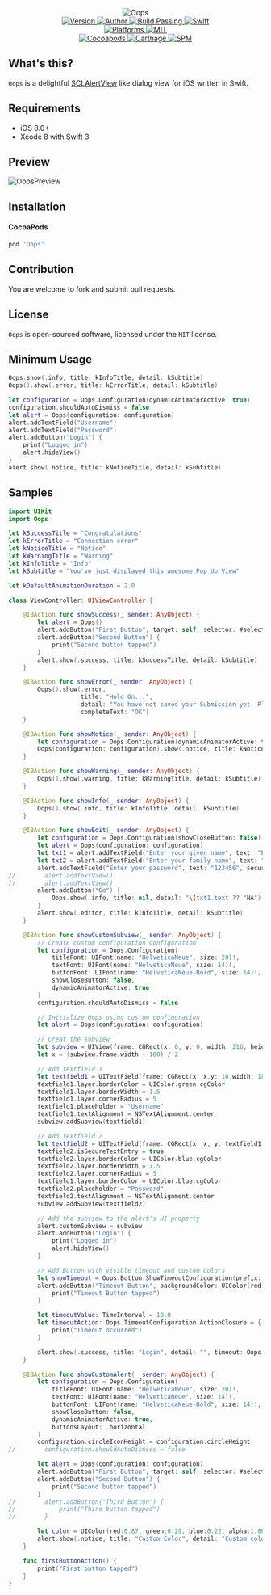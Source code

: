 
<p align="center">
  <img src="https://i.loli.net/2017/07/21/5971923186cb9.png" alt="Oops">
  <br/><a href="https://cocoapods.org/pods/Oops">
  <img alt="Version" src="https://img.shields.io/badge/version-2.1.1-brightgreen.svg">
  <img alt="Author" src="https://img.shields.io/badge/author-Meniny-blue.svg">
  <img alt="Build Passing" src="https://img.shields.io/badge/build-passing-brightgreen.svg">
  <img alt="Swift" src="https://img.shields.io/badge/swift-3.0%2B-orange.svg">
  <br/>
  <img alt="Platforms" src="https://img.shields.io/badge/platform-iOS-lightgrey.svg">
  <img alt="MIT" src="https://img.shields.io/badge/license-MIT-blue.svg">
  <br/>
  <img alt="Cocoapods" src="https://img.shields.io/badge/cocoapods-compatible-brightgreen.svg">
  <img alt="Carthage" src="https://img.shields.io/badge/carthage-working%20on-red.svg">
  <img alt="SPM" src="https://img.shields.io/badge/swift%20package%20manager-working%20on-red.svg">
  </a>
</p>

## What's this?

`Oops` is a delightful [SCLAlertView](https://github.com/dogo/SCLAlertView) like dialog view for iOS written in Swift.

## Requirements

* iOS 8.0+
* Xcode 8 with Swift 3

## Preview

![OopsPreview](https://i.loli.net/2017/07/21/5971922e97c20.png)

## Installation

#### CocoaPods

```ruby
pod 'Oops'
```

## Contribution

You are welcome to fork and submit pull requests.

## License

`Oops` is open-sourced software, licensed under the `MIT` license.

## Minimum Usage

```swift
Oops.show(.info, title: kInfoTitle, detail: kSubtitle)
Oops().show(.error, title: kErrorTitle, detail: kSubtitle)
```

```swift
let configuration = Oops.Configuration(dynamicAnimatorActive: true)
configuration.shouldAutoDismiss = false
let alert = Oops(configuration: configuration)
alert.addTextField("Username")
alert.addTextField("Password")
alert.addButton("Login") {
    print("Logged in")
    alert.hideView()
}
alert.show(.notice, title: kNoticeTitle, detail: kSubtitle)
```

## Samples

```swift
import UIKit
import Oops

let kSuccessTitle = "Congratulations"
let kErrorTitle = "Connection error"
let kNoticeTitle = "Notice"
let kWarningTitle = "Warning"
let kInfoTitle = "Info"
let kSubtitle = "You've just displayed this awesome Pop Up View"

let kDefaultAnimationDuration = 2.0

class ViewController: UIViewController {

    @IBAction func showSuccess(_ sender: AnyObject) {
        let alert = Oops()
        alert.addButton("First Button", target: self, selector: #selector(ViewController.firstButtonAction))
        alert.addButton("Second Button") {
            print("Second button tapped")
        }
        alert.show(.success, title: kSuccessTitle, detail: kSubtitle)
    }

    @IBAction func showError(_ sender: AnyObject) {
        Oops().show(.error,
                    title: "Hold On...",
                    detail: "You have not saved your Submission yet. Please save the Submission before accessing the Responses list. Blah de blah de blah, blah. Blah de blah de blah, blah.Blah de blah de blah, blah.Blah de blah de blah, blah.Blah de blah de blah, blah.Blah de blah de blah, blah.",
                    completeText: "OK")
    }

    @IBAction func showNotice(_ sender: AnyObject) {
        let configuration = Oops.Configuration(dynamicAnimatorActive: true)
        Oops(configuration: configuration).show(.notice, title: kNoticeTitle, detail: kSubtitle)
    }

    @IBAction func showWarning(_ sender: AnyObject) {
        Oops().show(.warning, title: kWarningTitle, detail: kSubtitle)
    }

    @IBAction func showInfo(_ sender: AnyObject) {
        Oops().show(.info, title: kInfoTitle, detail: kSubtitle)
    }

    @IBAction func showEdit(_ sender: AnyObject) {
        let configuration = Oops.Configuration(showCloseButton: false)
        let alert = Oops(configuration: configuration)
        let txt1 = alert.addTextField("Enter your given name", text: "Elias")
        let txt2 = alert.addTextField("Enter your family name", text: "Abel")
        alert.addTextField("Enter your password", text: "123456", secure: true)
//        alert.addTextView()
//        alert.addTextView()
        alert.addButton("Go") {
            Oops.show(.info, title: nil, detail: "\(txt1.text ?? "NA") \(txt2.text ?? "NA")")
        }
        alert.show(.editor, title: kInfoTitle, detail: kSubtitle)
    }

    @IBAction func showCustomSubview(_ sender: AnyObject) {
        // Create custom configuration Configuration
        let configuration = Oops.Configuration(
            titleFont: UIFont(name: "HelveticaNeue", size: 20)!,
            textFont: UIFont(name: "HelveticaNeue", size: 14)!,
            buttonFont: UIFont(name: "HelveticaNeue-Bold", size: 14)!,
            showCloseButton: false,
            dynamicAnimatorActive: true
        )
        configuration.shouldAutoDismiss = false

        // Initialize Oops using custom configuration
        let alert = Oops(configuration: configuration)

        // Creat the subview
        let subview = UIView(frame: CGRect(x: 0, y: 0, width: 216, height: 100))
        let x = (subview.frame.width - 180) / 2

        // Add textfield 1
        let textfield1 = UITextField(frame: CGRect(x: x,y: 10,width: 180,height: 40))
        textfield1.layer.borderColor = UIColor.green.cgColor
        textfield1.layer.borderWidth = 1.5
        textfield1.layer.cornerRadius = 5
        textfield1.placeholder = "Username"
        textfield1.textAlignment = NSTextAlignment.center
        subview.addSubview(textfield1)

        // Add textfield 2
        let textfield2 = UITextField(frame: CGRect(x: x, y: textfield1.frame.maxY + 10, width: 180, height: 40))
        textfield2.isSecureTextEntry = true
        textfield2.layer.borderColor = UIColor.blue.cgColor
        textfield2.layer.borderWidth = 1.5
        textfield2.layer.cornerRadius = 5
        textfield1.layer.borderColor = UIColor.blue.cgColor
        textfield2.placeholder = "Password"
        textfield2.textAlignment = NSTextAlignment.center
        subview.addSubview(textfield2)

        // Add the subview to the alert's UI property
        alert.customSubview = subview
        alert.addButton("Login") {
            print("Logged in")
            alert.hideView()
        }

        // Add Button with visible timeout and custom Colors
        let showTimeout = Oops.Button.ShowTimeoutConfiguration(prefix: "(", suffix: "s)")
        alert.addButton("Timeout Button", backgroundColor: UIColor(red:0.26, green:0.56, blue:1.00, alpha:1.00), textColor: UIColor.yellow, showTimeout: showTimeout) {
            print("Timeout Button tapped")
        }

        let timeoutValue: TimeInterval = 10.0
        let timeoutAction: Oops.TimeoutConfiguration.ActionClosure = {
            print("Timeout occurred")
        }

        alert.show(.success, title: "Login", detail: "", timeout: Oops.TimeoutConfiguration(timeoutValue: timeoutValue, timeoutAction: timeoutAction))
    }

    @IBAction func showCustomAlert(_ sender: AnyObject) {
        let configuration = Oops.Configuration(
            titleFont: UIFont(name: "HelveticaNeue", size: 20)!,
            textFont: UIFont(name: "HelveticaNeue", size: 14)!,
            buttonFont: UIFont(name: "HelveticaNeue-Bold", size: 14)!,
            showCloseButton: false,
            dynamicAnimatorActive: true,
            buttonsLayout: .horizontal
        )
        configuration.circleIconHeight = configuration.circleHeight
//        configuration.shouldAutoDismiss = false

        let alert = Oops(configuration: configuration)
        alert.addButton("First Button", target: self, selector: #selector(ViewController.firstButtonAction))
        alert.addButton("Second Button") {
            print("Second button tapped")
        }
//        alert.addButton("Third Button") {
//            print("Third button tapped")
//        }

        let color = UIColor(red:0.87, green:0.29, blue:0.22, alpha:1.00)
        alert.show(.notice, title: "Custom Color", detail: "Custom color", icon: #imageLiteral(resourceName: "avatar"), color: color)
    }

    func firstButtonAction() {
        print("First button tapped")
    }
}
```
